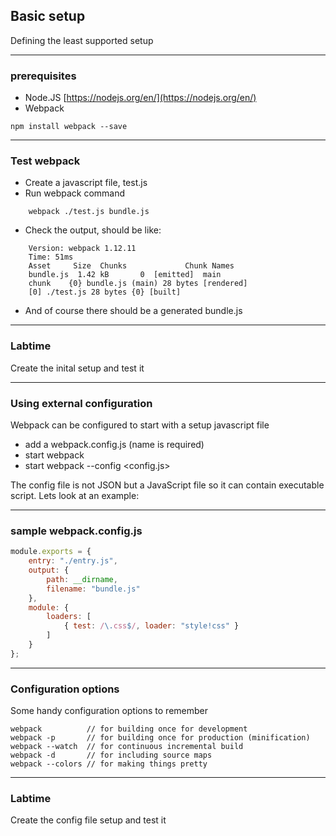 ## Basic setup
Defining the least supported setup

---
### prerequisites
- Node.JS
[https://nodejs.org/en/](https://nodejs.org/en/)
- Webpack

``` 
npm install webpack --save
```

---
### Test webpack
- Create a javascript file, test.js
- Run webpack command
```
    webpack ./test.js bundle.js
```
- Check the output, should be like:
```
    Version: webpack 1.12.11
    Time: 51ms
    Asset     Size  Chunks             Chunk Names
    bundle.js  1.42 kB       0  [emitted]  main
    chunk    {0} bundle.js (main) 28 bytes [rendered]
    [0] ./test.js 28 bytes {0} [built]
```
- And of course there should be a generated bundle.js 

---
### Labtime
Create the inital setup and test it

---
### Using external configuration
Webpack can be configured to start with a setup javascript file
- add a webpack.config.js (name is required)
- start webpack 
- start webpack --config <config.js>

The config file is not JSON but a JavaScript file so it can
contain executable script. Lets look at an example:

---
### sample webpack.config.js
```javascript
module.exports = {
    entry: "./entry.js",
    output: {
        path: __dirname,
        filename: "bundle.js"
    },
    module: {
        loaders: [
            { test: /\.css$/, loader: "style!css" }
        ]
    }
};
```

---
### Configuration options
Some handy configuration options to remember

```
webpack          // for building once for development
webpack -p       // for building once for production (minification)
webpack --watch  // for continuous incremental build
webpack -d       // for including source maps
webpack --colors // for making things pretty
```

---
### Labtime
Create the config file setup and test it

